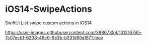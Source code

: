 # iOS14-SwipeActions

SwiftUi List swipe custom actions in iOS14

https://user-images.githubusercontent.com/38867359/131216795-7c07ecb1-6208-46c0-9e3b-b331d59a1677.mov
